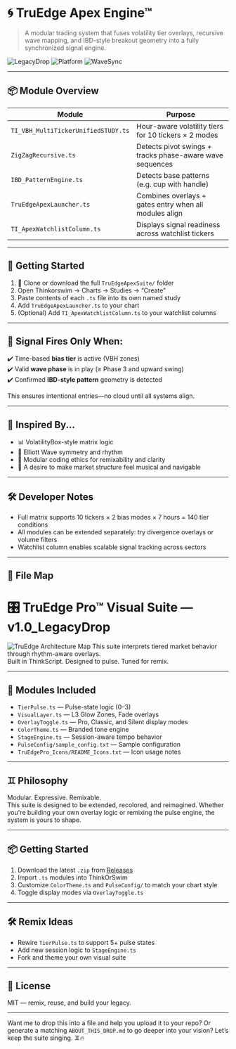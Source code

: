 # 🌀 TruEdge Apex Engine™

> A modular trading system that fuses volatility tier overlays, recursive wave mapping, and IBD-style breakout geometry into a fully synchronized signal engine.

![LegacyDrop](https://img.shields.io/badge/LegacyDrop-v1.0-purple?style=for-the-badge)
![Platform](https://img.shields.io/badge/Built%20for-Thinkorswim-blue?style=for-the-badge)
![WaveSync](https://img.shields.io/badge/Wave_Sync-Enabled-green?style=for-the-badge)

---

## 📦 Module Overview

| Module                  | Purpose                                                   |
|--------------------------|------------------------------------------------------------|
| `TI_VBH_MultiTickerUnifiedSTUDY.ts` | Hour-aware volatility tiers for 10 tickers × 2 modes      |
| `ZigZagRecursive.ts`     | Detects pivot swings + tracks phase-aware wave sequences   |
| `IBD_PatternEngine.ts`   | Detects base patterns (e.g. cup with handle)                |
| `TruEdgeApexLauncher.ts` | Combines overlays + gates entry when all modules align     |
| `TI_ApexWatchlistColumn.ts` | Displays signal readiness across watchlist tickers        |

---

## 🚀 Getting Started

1. 📁 Clone or download the full `TruEdgeApexSuite/` folder
2. Open Thinkorswim → Charts → Studies → “Create”
3. Paste contents of each `.ts` file into its own named study
4. Add `TruEdgeApexLauncher.ts` to your chart
5. (Optional) Add `TI_ApexWatchlistColumn.ts` to your watchlist columns

---

## 🎯 Signal Fires Only When:

✔️ Time-based **bias tier** is active (VBH zones)  
✔️ Valid **wave phase** is in play (≥ Phase 3 and upward swing)  
✔️ Confirmed **IBD-style pattern** geometry is detected

This ensures intentional entries—no cloud until all systems align.

---

## 🎼 Inspired By...

- 📊 VolatilityBox-style matrix logic  
- 🎷 Elliott Wave symmetry and rhythm  
- 🧱 Modular coding ethics for remixability and clarity  
- 🧭 A desire to make market structure feel musical and navigable

---

## 🛠 Developer Notes

- Full matrix supports 10 tickers × 2 bias modes × 7 hours = 140 tier conditions
- All modules can be extended separately: try divergence overlays or volume filters
- Watchlist column enables scalable signal tracking across sectors

---

## 🧪 File Map

# 🎛 TruEdge Pro™ Visual Suite — v1.0_LegacyDrop
![TruEdge Architecture Map](docs/truedge_suite_map.svg)
This suite interprets tiered market behavior through rhythm-aware overlays.  
Built in ThinkScript. Designed to pulse. Tuned for remix.

---

## 🎯 Modules Included

- `TierPulse.ts` — Pulse-state logic (0–3)
- `VisualLayer.ts` — L3 Glow Zones, Fade overlays
- `OverlayToggle.ts` — Pro, Classic, and Silent display modes
- `ColorTheme.ts` — Branded tone engine
- `StageEngine.ts` — Session-aware tempo behavior
- `PulseConfig/sample_config.txt` — Sample configuration
- `TruEdgePro_Icons/README_Icons.txt` — Icon usage notes

---

## ♊ Philosophy

Modular. Expressive. Remixable.  
This suite is designed to be extended, recolored, and reimagined. Whether you're building your own overlay logic or remixing the pulse engine, the system is yours to shape.

---

## 📦 Getting Started

1. Download the latest `.zip` from [Releases](https://github.com/your-repo/releases)
2. Import `.ts` modules into ThinkOrSwim
3. Customize `ColorTheme.ts` and `PulseConfig/` to match your chart style
4. Toggle display modes via `OverlayToggle.ts`

---

## 🛠️ Remix Ideas

- Rewire `TierPulse.ts` to support 5+ pulse states
- Add new session logic to `StageEngine.ts`
- Fork and theme your own visual suite

---

## 📜 License

MIT — remix, reuse, and build your legacy.

---

Want me to drop this into a file and help you upload it to your repo? Or generate a matching `ABOUT_THIS_DROP.md` to go deeper into your vision? Let’s keep the suite singing. ♊🔥
